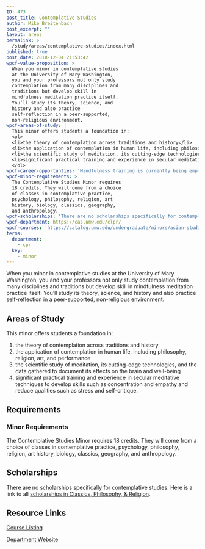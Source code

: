 ```yaml
---
ID: 473
post_title: Contemplative Studies
author: Mike Breitenbach
post_excerpt: ""
layout: areas
permalink: >
  /study/areas/contemplative-studies/index.html
published: true
post_date: 2018-12-04 21:53:42
wpcf-value-proposition: >
  When you minor in contemplative studies
  at the University of Mary Washington,
  you and your professors not only study
  contemplation from many disciplines and
  traditions but develop skill in
  mindfulness meditation practice itself.
  You’ll study its theory, science, and
  history and also practice
  self-reflection in a peer-supported,
  non-religious environment.
wpcf-areas-of-study: |
  This minor offers students a foundation in:
  <ol>
  <li>the theory of contemplation across traditions and history</li>
  <li>the application of contemplation in human life, including philosophy, religion, art, and performance</li>
  <li>the scientific study of meditation, its cutting-edge technologies, and the data gathered to document its effects on the brain and well-being</li>
  <li>significant practical training and experience in secular meditative techniques to develop skills such as concentration and empathy and reduce qualities such as stress and self-critique.</li>
  </ol>
wpcf-career-opportunties: 'Mindfulness training is currently being employed to enhance wellness and productivity in most industries: finance, tech, K-12 education, clinical psychology, medicine, and others. There is high-demand for workers with specialized mindfulness training, and especially those who are trained to teach it.'
wpcf-minor-requirements: >
  The Contemplative Studies Minor requires
  18 credits. They will come from a choice
  of classes in contemplative practice,
  psychology, philosophy, religion, art
  history, biology, classics, geography,
  and anthropology.
wpcf-scholarships: 'There are no scholarships specifically for contemplative studies. Here is a link to all <a href="http://cas.umw.edu/clpr/undergraduate-scholarships-and-awards/">scholarships in Classics, Philosophy, &amp; Religion</a>.'
wpcf-department: https://cas.umw.edu/clpr/
wpcf-courses: 'https://catalog.umw.edu/undergraduate/minors/asian-studies/#requirementstext'
terms:
  department:
    - cpr
  key:
    - minor
---
```


<!-- Types Custom Fields: -->

<!-- value-proposition -->
When you minor in contemplative studies at the University of Mary Washington, you and your professors not only study contemplation from many disciplines and traditions but develop skill in mindfulness meditation practice itself. You’ll study its theory, science, and history and also practice self-reflection in a peer-supported, non-religious environment.
<!-- End value-proposition -->

<!-- areas-of-study -->
## Areas of Study
This minor offers students a foundation in:

1. the theory of contemplation across traditions and history
2. the application of contemplation in human life, including philosophy, religion, art, and performance
3. the scientific study of meditation, its cutting-edge technologies, and the data gathered to document its effects on the brain and well-being
4. significant practical training and experience in secular meditative techniques to develop skills such as concentration and empathy and reduce qualities such as stress and self-critique.
<!-- End areas-of-study -->

<!-- requirements -->
## Requirements

<!-- minor-requirements -->
### Minor Requirements
The Contemplative Studies Minor requires 18 credits. They will come from a choice of classes in contemplative practice, psychology, philosophy, religion, art history, biology, classics, geography, and anthropology.
<!-- End minor-requirements -->

<!-- End requirements -->

<!-- scholarships -->
## Scholarships
There are no scholarships specifically for contemplative studies. Here is a link to all [scholarships in Classics, Philosophy, & Religion]("http://cas.umw.edu/clpr/undergraduate-scholarships-and-awards/").
<!-- End scholarships -->

<!-- resource-links -->
## Resource Links

<!-- courses -->
[Course Listing](https://catalog.umw.edu/undergraduate/minors/asian-studies/#requirementstext)

<!-- End courses -->


<!-- department -->
[Department Website](https://cas.umw.edu/clpr/)

<!-- End department -->

<!-- End resource-links -->

<!-- End Types Custom Fields -->